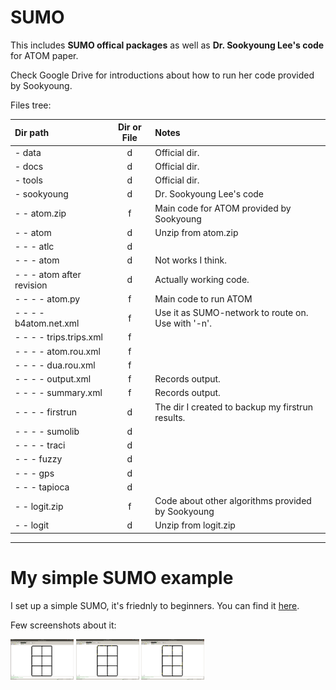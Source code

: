# SUMO
 
This includes **SUMO offical packages** as well as **Dr. Sookyoung Lee's code** for ATOM paper.


Check Google Drive for introductions about how to run her code provided by Sookyoung. 


Files tree:

|Dir path|Dir or File|Notes|
|:-|:-:|:-|
|- data|d|Official dir.|
|- docs|d|Official dir.| 
|- tools|d|Official dir.|
|- sookyoung|d|Dr. Sookyoung Lee's code|
|- - atom.zip|f|Main code for ATOM provided by Sookyoung|
|- - atom|d|Unzip from atom.zip|
|- - - atlc|d||
|- - - atom|d|Not works I think.|
|- - - atom after revision|d|Actually working code.|
|- - - - atom.py|f|Main code to run ATOM|
|- - - - b4atom.net.xml|f|Use it as SUMO-network to route on. Use with '-n'.|
|- - - - trips.trips.xml|f||
|- - - - atom.rou.xml|f||
|- - - - dua.rou.xml|f||
|- - - - output.xml|f|Records output.|
|- - - - summary.xml|f|Records output.|
|- - - - firstrun|d|The dir I created to backup my firstrun results.|
|- - - - sumolib|d||
|- - - - traci|d||
|- - - fuzzy|d||
|- - - gps|d||
|- - - tapioca|d||
|- - logit.zip|f|Code about other algorithms provided by Sookyoung|
|- - logit|d|Unzip from logit.zip|


------

# My simple SUMO example

I set up a simple SUMO, it's friednly to beginners. You can find it [here](./dayuan/aSimpleSumo.md).

Few screenshots about it:

<img src="./dayuan/imgs/hello_dyt/1.png" width=20%/>
<img src="./dayuan/imgs/hello_dyt/2.png" width=20%/>
<img src="./dayuan/imgs/hello_dyt/3.png" width=20%/>
